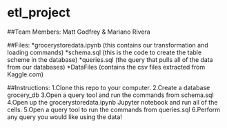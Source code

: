 # etl_project
##Team Members: Matt Godfrey & Mariano Rivera

##Files:
*grocerystoredata.ipynb (this contains our transformation and loading commands)
*schema.sql (this is the code to create the table scheme in the database)
*queries.sql (the query that pulls all of the data from our databases)
*DataFiles (contains the csv files extracted from Kaggle.com)

##Instructions:
1.Clone this repo to your computer.
2.Create a database grocery_db 
3.Open a query tool and run the commands from schema.sql
4.Open up the grocerystoredata.ipynb Jupyter notebook and run all of the cells.
5.Open a query tool to run the commands from queries.sql 
6.Perform any query you would like using the data!

